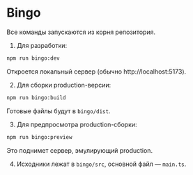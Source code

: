 # Bingo

Все команды запускаются из корня репозитория.

1. Для разработки:

```sh
npm run bingo:dev
```

Откроется локальный сервер (обычно http://localhost:5173).

2. Для сборки production-версии:

```sh
npm run bingo:build
```

Готовые файлы будут в `bingo/dist`.

3. Для предпросмотра production-сборки:

```sh
npm run bingo:preview
```

Это поднимет сервер, эмулирующий production.

4. Исходники лежат в `bingo/src`, основной файл — `main.ts`.
